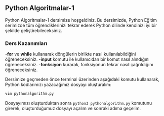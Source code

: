 ## Python Algoritmalar-1

 Python Algoritmalar-1 dersimize hoşgeldiniz. Bu dersimizde, Python Eğitim serimizde tüm öğrendiklerinizi tekrar ederek Python dilinde kendinizi iyi bir şekilde geliştirebileceksiniz. 
 
### Ders Kazanımları
-**for** ve **while** kullanarak döngülerin birlikte nasıl kullanılabildiğini öğreneceksiniz.
-**input** komutu ile kullanıcıdan bir komut nasıl alındığını öğreneceksiniz.
-**fonksiyon** kurarak, fonksiyonun tekrar nasıl çağrıldığını öğreneceksiniz.

Dersimize geçmeden önce terminal üzerinden aşağıdaki komutu kullanarak, Python kodlarımızı yazacağımız dosyayı oluşturalım:
```python
vim pythonalgorithm.py
```
Dosyayımızı oluşturduktan sonra ``python3 pythonalgorithm.py`` komutunu girerek, oluşturduğumuz dosyayı açalım ve sonraki adıma geçelim.